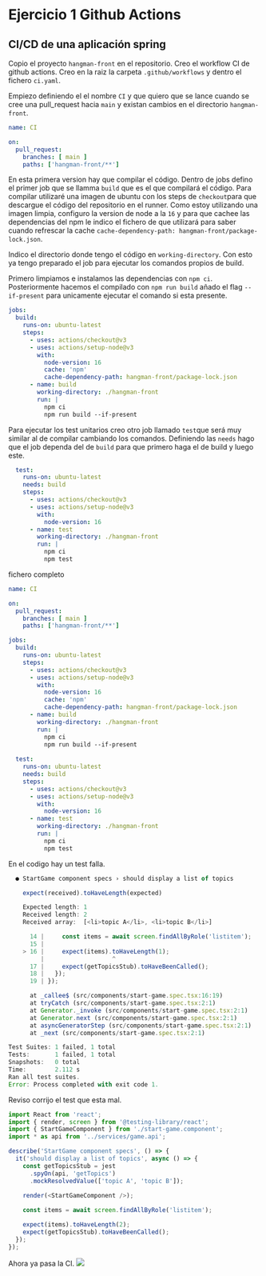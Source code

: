 # Ejercicio 1 Github Actions

## CI/CD de una aplicación spring

Copio el proyecto `hangman-front` en el repositorio.
Creo el workflow CI de github actions. Creo en la raiz la carpeta `.github/workflows` y dentro el fichero `ci.yaml`.


Empiezo definiendo el el nombre `CI` y que quiero que se lance cuando se cree una pull_request hacia `main` y existan cambios en el directorio `hangman-front`.

```yaml
name: CI

on: 
  pull_request:
    branches: [ main ]
    paths: ['hangman-front/**']
```

En esta primera version hay que compilar el código. Dentro de jobs defino el primer job que se llamma `build` que es el que compilará el código. 
Para compilar utilizaré una imagen de ubuntu con los steps de `checkout`para que descargue el código del repositorio en el runner.
Como estoy utilizando una imagen limpia, configuro la version de node a la `16` y para que cachee las dependencias del npm le indico el fichero de que utilizará para saber cuando refrescar la cache `cache-dependency-path: hangman-front/package-lock.json`.

Indico el directorio donde tengo el código en `working-directory`.
Con esto ya tengo preparado el job para ejecutar los comandos propios de build.

Primero limpiamos e instalamos las dependencias con `npm ci`. Posteriormente hacemos el compilado con `npm run build` añado el flag `--if-present` para unicamente ejecutar el comando si esta presente.

```yaml
jobs:
  build:
    runs-on: ubuntu-latest
    steps:
      - uses: actions/checkout@v3 
      - uses: actions/setup-node@v3 
        with:
          node-version: 16
          cache: 'npm'
          cache-dependency-path: hangman-front/package-lock.json
      - name: build 
        working-directory: ./hangman-front
        run: |
          npm ci 
          npm run build --if-present
```

Para ejecutar los test unitarios creo otro job llamado `test`que será muy similar al de compilar cambiando los comandos.
Definiendo las `needs` hago que el job dependa del de `build` para que primero haga el de build y luego este.

``` yaml
  test:
    runs-on: ubuntu-latest
    needs: build
    steps:
      - uses: actions/checkout@v3 
      - uses: actions/setup-node@v3 
        with:
          node-version: 16
      - name: test 
        working-directory: ./hangman-front 
        run: | 
          npm ci 
          npm test
```

fichero completo
```` yaml
name: CI

on: 
  pull_request:
    branches: [ main ]
    paths: ['hangman-front/**']

jobs:
  build:
    runs-on: ubuntu-latest
    steps:
      - uses: actions/checkout@v3 
      - uses: actions/setup-node@v3 
        with:
          node-version: 16
          cache: 'npm'
          cache-dependency-path: hangman-front/package-lock.json
      - name: build 
        working-directory: ./hangman-front
        run: |
          npm ci 
          npm run build --if-present
      
  test:
    runs-on: ubuntu-latest
    needs: build
    steps:
      - uses: actions/checkout@v3 
      - uses: actions/setup-node@v3 
        with:
          node-version: 16
      - name: test 
        working-directory: ./hangman-front 
        run: | 
          npm ci 
          npm test
````

En el codigo hay un test falla.
```js
  ● StartGame component specs › should display a list of topics

    expect(received).toHaveLength(expected)

    Expected length: 1
    Received length: 2
    Received array:  [<li>topic A</li>, <li>topic B</li>]

      14 |     const items = await screen.findAllByRole('listitem');
      15 |
    > 16 |     expect(items).toHaveLength(1);
         |                   ^
      17 |     expect(getTopicsStub).toHaveBeenCalled();
      18 |   });
      19 | });

      at _callee$ (src/components/start-game.spec.tsx:16:19)
      at tryCatch (src/components/start-game.spec.tsx:2:1)
      at Generator._invoke (src/components/start-game.spec.tsx:2:1)
      at Generator.next (src/components/start-game.spec.tsx:2:1)
      at asyncGeneratorStep (src/components/start-game.spec.tsx:2:1)
      at _next (src/components/start-game.spec.tsx:2:1)

Test Suites: 1 failed, 1 total
Tests:       1 failed, 1 total
Snapshots:   0 total
Time:        2.112 s
Ran all test suites.
Error: Process completed with exit code 1.
````

Reviso corrijo el test que esta mal.

````js
import React from 'react';
import { render, screen } from '@testing-library/react';
import { StartGameComponent } from './start-game.component';
import * as api from '../services/game.api';

describe('StartGame component specs', () => {
  it('should display a list of topics', async () => {
    const getTopicsStub = jest
      .spyOn(api, 'getTopics')
      .mockResolvedValue(['topic A', 'topic B']);
    
    render(<StartGameComponent />);

    const items = await screen.findAllByRole('listitem');

    expect(items).toHaveLength(2);
    expect(getTopicsStub).toHaveBeenCalled();
  });
});
````

Ahora ya pasa la CI.
![](README_files/ci_ok.png)
